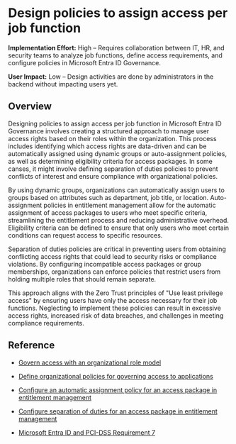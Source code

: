 #  Design policies to assign access per job function

**Implementation Effort:** High – Requires collaboration between IT, HR, and security teams to analyze job functions, define access requirements, and configure policies in Microsoft Entra ID Governance.

**User Impact:** Low – Design activities are done by administrators in the backend without impacting users yet.

## Overview

Designing policies to assign access per job function in Microsoft Entra ID Governance involves creating a structured approach to manage user access rights based on their roles within the organization. This process includes identifying which access rights are data-driven and can be automatically assigned using dynamic groups or auto-assignment policies, as well as determining eligibility criteria for access packages. In some canses, it might involve defining separation of duties policies to prevent conflicts of interest and ensure compliance with organizational policies.

By using dynamic groups, organizations can automatically assign users to groups based on attributes such as department, job title, or location. Auto-assignment policies in entitlement management allow for the automatic assignment of access packages to users who meet specific criteria, streamlining the entitlement process and reducing administrative overhead. Eligibility criteria can be defined to ensure that only users who meet certain conditions can request access to specific resources.

Separation of duties policies are critical in preventing users from obtaining conflicting access rights that could lead to security risks or compliance violations. By configuring incompatible access packages or group memberships, organizations can enforce policies that restrict users from holding multiple roles that should remain separate.

This approach aligns with the Zero Trust principles of "Use least privilege access" by ensuring users have only the access necessary for their job functions. Neglecting to implement these policies can result in excessive access rights, increased risk of data breaches, and challenges in meeting compliance requirements.

## Reference

* [Govern access with an organizational role model](https://learn.microsoft.com/entra/id-governance/identity-governance-organizational-roles)

* [Define organizational policies for governing access to applications](https://learn.microsoft.com/entra/id-governance/identity-governance-applications-define)

* [Configure an automatic assignment policy for an access package in entitlement management](https://learn.microsoft.com/entra/id-governance/entitlement-management-access-package-auto-assignment-policy)

* [Configure separation of duties for an access package in entitlement management](https://learn.microsoft.com/entra/id-governance/entitlement-management-access-package-incompatible)

* [Microsoft Entra ID and PCI-DSS Requirement 7](https://learn.microsoft.com/entra/standards/pci-requirement-7)
